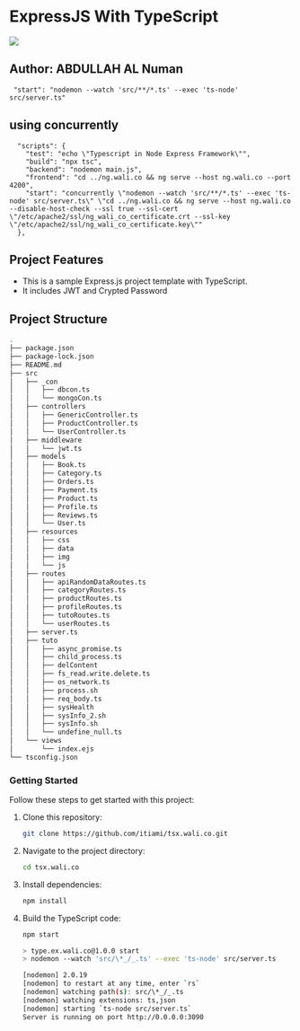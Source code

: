 # ExpressJS With TypeScript

<img src="https://miro.medium.com/v2/resize:fit:720/format:webp/1*W4M5bkkF5myqgVI-9t_ZDg.png"/>

## Author: ABDULLAH AL Numan

```
 "start": "nodemon --watch 'src/**/*.ts' --exec 'ts-node' src/server.ts"
```

## using concurrently

```
  "scripts": {
    "test": "echo \"Typescript in Node Express Framework\"",
    "build": "npx tsc",
    "backend": "nodemon main.js",
    "frontend": "cd ../ng.wali.co && ng serve --host ng.wali.co --port 4200",
    "start": "concurrently \"nodemon --watch 'src/**/*.ts' --exec 'ts-node' src/server.ts\" \"cd ../ng.wali.co && ng serve --host ng.wali.co --disable-host-check --ssl true --ssl-cert \"/etc/apache2/ssl/ng_wali_co_certificate.crt --ssl-key \"/etc/apache2/ssl/ng_wali_co_certificate.key\""
  },

```

## Project Features

- This is a sample Express.js project template with TypeScript.
- It includes JWT and Crypted Password

## Project Structure

```bash
.
├── package.json
├── package-lock.json
├── README.md
├── src
│   ├── _con
│   │   ├── dbcon.ts
│   │   └── mongoCon.ts
│   ├── controllers
│   │   ├── GenericController.ts
│   │   ├── ProductController.ts
│   │   └── UserController.ts
│   ├── middleware
│   │   └── jwt.ts
│   ├── models
│   │   ├── Book.ts
│   │   ├── Category.ts
│   │   ├── Orders.ts
│   │   ├── Payment.ts
│   │   ├── Product.ts
│   │   ├── Profile.ts
│   │   ├── Reviews.ts
│   │   └── User.ts
│   ├── resources
│   │   ├── css
│   │   ├── data
│   │   ├── img
│   │   └── js
│   ├── routes
│   │   ├── apiRandomDataRoutes.ts
│   │   ├── categoryRoutes.ts
│   │   ├── productRoutes.ts
│   │   ├── profileRoutes.ts
│   │   ├── tutoRoutes.ts
│   │   └── userRoutes.ts
│   ├── server.ts
│   ├── tuto
│   │   ├── async_promise.ts
│   │   ├── child_process.ts
│   │   ├── delContent
│   │   ├── fs_read.write.delete.ts
│   │   ├── os_network.ts
│   │   ├── process.sh
│   │   ├── req_body.ts
│   │   ├── sysHealth
│   │   ├── sysInfo_2.sh
│   │   ├── sysInfo.sh
│   │   └── undefine_null.ts
│   └── views
│       └── index.ejs
└── tsconfig.json
```

### Getting Started

Follow these steps to get started with this project:

1. Clone this repository:

   ```bash
   git clone https://github.com/itiami/tsx.wali.co.git
   ```

1. Navigate to the project directory:

   ```bash
   cd tsx.wali.co
   ```

1. Install dependencies:

   ```bash
   npm install
   ```

1. Build the TypeScript code:

   ```bash
   npm start

   > type.ex.wali.co@1.0.0 start
   > nodemon --watch 'src/\*_/_.ts' --exec 'ts-node' src/server.ts

   [nodemon] 2.0.19
   [nodemon] to restart at any time, enter `rs`
   [nodemon] watching path(s): src/\*_/_.ts
   [nodemon] watching extensions: ts,json
   [nodemon] starting `ts-node src/server.ts`
   Server is running on port http://0.0.0.0:3090

   ```
